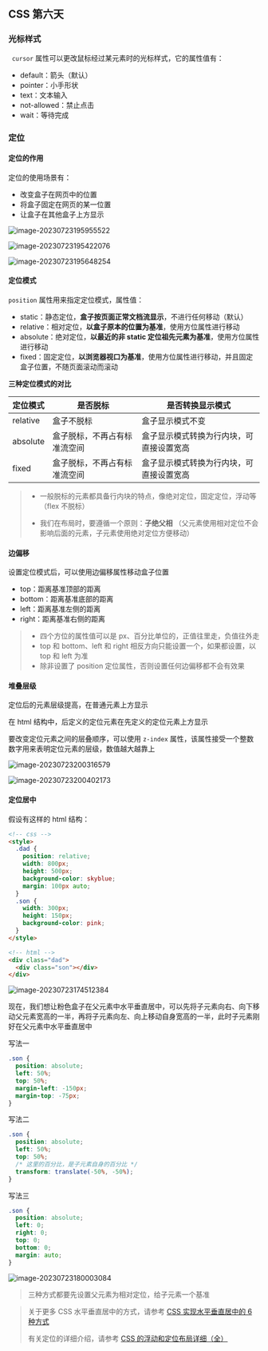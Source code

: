 ## CSS 第六天

### 光标样式

` cursor` 属性可以更改鼠标经过某元素时的光标样式，它的属性值有：

- default：箭头（默认）
- pointer：小手形状
- text：文本输入
- not-allowed：禁止点击
- wait：等待完成

### 定位

#### 定位的作用

定位的使用场景有：

- 改变盒子在网页中的位置
- 将盒子固定在网页的某一位置
- 让盒子在其他盒子上方显示

![image-20230723195955522](https://post-src.wyun521.top/images/image-20230723195955522.png)

![image-20230723195422076](https://post-src.wyun521.top/images/image-20230723195422076.png)

![image-20230723195648254](https://post-src.wyun521.top/images/image-20230723195648254.png)

#### 定位模式

`position` 属性用来指定定位模式，属性值：

- static：静态定位，**盒子按页面正常文档流显示**，不进行任何移动（默认）
- relative：相对定位，**以盒子原本的位置为基准**，使用方位属性进行移动
- absolute：绝对定位，**以最近的非 static 定位祖先元素为基准**，使用方位属性进行移动
- fixed：固定定位，**以浏览器视口为基准**，使用方位属性进行移动，并且固定盒子位置，不随页面滚动而滚动

**三种定位模式的对比**

| 定位模式 | 是否脱标                     | 是否转换显示模式                         |
| -------- | ---------------------------- | ---------------------------------------- |
| relative | 盒子不脱标                   | 盒子显示模式不变                         |
| absolute | 盒子脱标，不再占有标准流空间 | 盒子显示模式转换为行内块，可直接设置宽高 |
| fixed    | 盒子脱标，不再占有标准流空间 | 盒子显示模式转换为行内块，可直接设置宽高 |

> - 一般脱标的元素都具备行内块的特点，像绝对定位，固定定位，浮动等（flex 不脱标）
>
> - 我们在布局时，要遵循一个原则：**子绝父相** （父元素使用相对定位不会影响后面的元素，子元素使用绝对定位方便移动）

#### 边偏移

设置定位模式后，可以使用边偏移属性移动盒子位置

- top：距离基准顶部的距离
- bottom：距离基准底部的距离
- left：距离基准左侧的距离
- right：距离基准右侧的距离

> - 四个方位的属性值可以是 px、百分比单位的，正值往里走，负值往外走
> - top 和 bottom、left 和 right 相反方向只能设置一个，如果都设置，以 top 和 left 为准
> - 除非设置了 position 定位属性，否则设置任何边偏移都不会有效果

#### 堆叠层级

定位后的元素层级提高，在普通元素上方显示

在 html 结构中，后定义的定位元素在先定义的定位元素上方显示

要改变定位元素之间的层叠顺序，可以使用 `z-index` 属性，该属性接受一个整数数字用来表明定位元素的层级，数值越大越靠上

![image-20230723200316579](https://post-src.wyun521.top/images/image-20230723200316579.png)

![image-20230723200402173](https://post-src.wyun521.top/images/image-20230723200402173.png)

#### 定位居中

假设有这样的 html 结构：

```html
<!-- css -->
<style>
  .dad {
    position: relative;
    width: 800px;
    height: 500px;
    background-color: skyblue;
    margin: 100px auto;
  }
  .son {
    width: 300px;
    height: 150px;
    background-color: pink;
  }
</style>

<!-- html -->
<div class="dad">
  <div class="son"></div>
</div>
```

![image-20230723174512384](https://post-src.wyun521.top/images/image-20230723174512384.png)

现在，我们想让粉色盒子在父元素中水平垂直居中，可以先将子元素向右、向下移动父元素宽高的一半，再将子元素向左、向上移动自身宽高的一半，此时子元素刚好在父元素中水平垂直居中

写法一

```css
.son {
  position: absolute;
  left: 50%;
  top: 50%;
  margin-left: -150px;
  margin-top: -75px;
}
```

写法二

```css
.son {
  position: absolute;
  left: 50%;
  top: 50%;
  /* 这里的百分比，是子元素自身的百分比 */
  transform: translate(-50%, -50%);
}
```

写法三

```css
.son {
  position: absolute;
  left: 0;
  right: 0;
  top: 0;
  bottom: 0;
  margin: auto;
}
```

![image-20230723180003084](https://post-src.wyun521.top/images/image-20230723180003084.png)

> 三种方式都要先设置父元素为相对定位，给子元素一个基准

> 关于更多 CSS 水平垂直居中的方式，请参考 [CSS 实现水平垂直居中的 6 种方式](https://blog.csdn.net/weixin_44370837/article/details/116602151)
>
> 有关定位的详细介绍，请参考 [CSS 的浮动和定位布局详细（全）](https://juejin.cn/post/6886247611318140942#heading-11)
